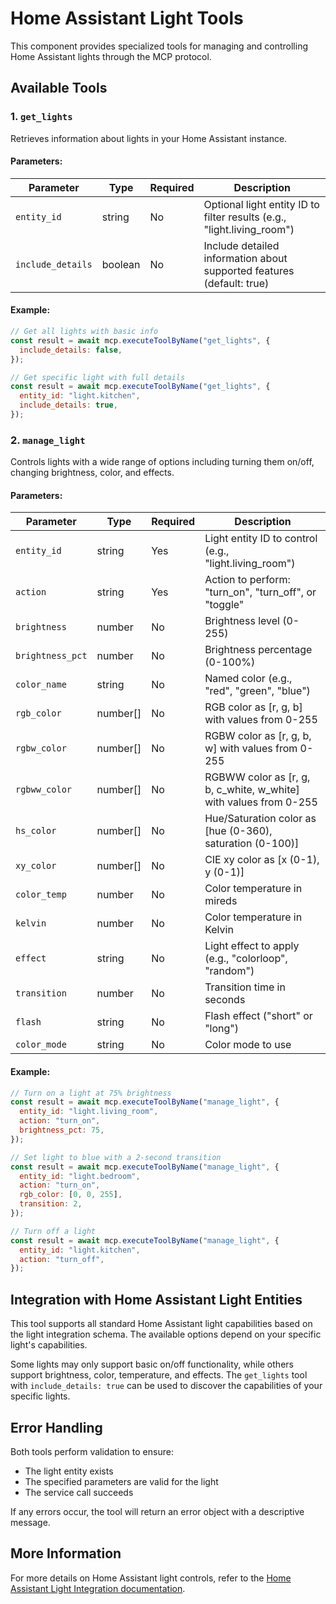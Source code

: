 # Home Assistant Light Tools

This component provides specialized tools for managing and controlling Home Assistant lights through the MCP protocol.

## Available Tools

### 1. `get_lights`

Retrieves information about lights in your Home Assistant instance.

#### Parameters:

| Parameter         | Type    | Required | Description                                                            |
| ----------------- | ------- | -------- | ---------------------------------------------------------------------- |
| `entity_id`       | string  | No       | Optional light entity ID to filter results (e.g., "light.living_room") |
| `include_details` | boolean | No       | Include detailed information about supported features (default: true)  |

#### Example:

```javascript
// Get all lights with basic info
const result = await mcp.executeToolByName("get_lights", {
  include_details: false,
});

// Get specific light with full details
const result = await mcp.executeToolByName("get_lights", {
  entity_id: "light.kitchen",
  include_details: true,
});
```

### 2. `manage_light`

Controls lights with a wide range of options including turning them on/off, changing brightness, color, and effects.

#### Parameters:

| Parameter        | Type     | Required | Description                                                       |
| ---------------- | -------- | -------- | ----------------------------------------------------------------- |
| `entity_id`      | string   | Yes      | Light entity ID to control (e.g., "light.living_room")            |
| `action`         | string   | Yes      | Action to perform: "turn_on", "turn_off", or "toggle"             |
| `brightness`     | number   | No       | Brightness level (0-255)                                          |
| `brightness_pct` | number   | No       | Brightness percentage (0-100%)                                    |
| `color_name`     | string   | No       | Named color (e.g., "red", "green", "blue")                        |
| `rgb_color`      | number[] | No       | RGB color as [r, g, b] with values from 0-255                     |
| `rgbw_color`     | number[] | No       | RGBW color as [r, g, b, w] with values from 0-255                 |
| `rgbww_color`    | number[] | No       | RGBWW color as [r, g, b, c_white, w_white] with values from 0-255 |
| `hs_color`       | number[] | No       | Hue/Saturation color as [hue (0-360), saturation (0-100)]         |
| `xy_color`       | number[] | No       | CIE xy color as [x (0-1), y (0-1)]                                |
| `color_temp`     | number   | No       | Color temperature in mireds                                       |
| `kelvin`         | number   | No       | Color temperature in Kelvin                                       |
| `effect`         | string   | No       | Light effect to apply (e.g., "colorloop", "random")               |
| `transition`     | number   | No       | Transition time in seconds                                        |
| `flash`          | string   | No       | Flash effect ("short" or "long")                                  |
| `color_mode`     | string   | No       | Color mode to use                                                 |

#### Example:

```javascript
// Turn on a light at 75% brightness
const result = await mcp.executeToolByName("manage_light", {
  entity_id: "light.living_room",
  action: "turn_on",
  brightness_pct: 75,
});

// Set light to blue with a 2-second transition
const result = await mcp.executeToolByName("manage_light", {
  entity_id: "light.bedroom",
  action: "turn_on",
  rgb_color: [0, 0, 255],
  transition: 2,
});

// Turn off a light
const result = await mcp.executeToolByName("manage_light", {
  entity_id: "light.kitchen",
  action: "turn_off",
});
```

## Integration with Home Assistant Light Entities

This tool supports all standard Home Assistant light capabilities based on the light integration schema. The available options depend on your specific light's capabilities.

Some lights may only support basic on/off functionality, while others support brightness, color, temperature, and effects. The `get_lights` tool with `include_details: true` can be used to discover the capabilities of your specific lights.

## Error Handling

Both tools perform validation to ensure:

- The light entity exists
- The specified parameters are valid for the light
- The service call succeeds

If any errors occur, the tool will return an error object with a descriptive message.

## More Information

For more details on Home Assistant light controls, refer to the [Home Assistant Light Integration documentation](https://www.home-assistant.io/integrations/light/).
